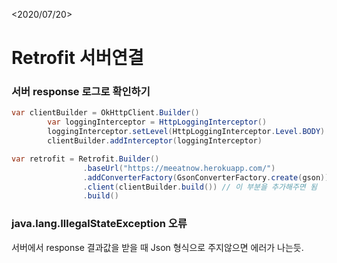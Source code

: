 <2020/07/20>
# Retrofit 서버연결
### 서버 response 로그로 확인하기
```java
var clientBuilder = OkHttpClient.Builder()
        var loggingInterceptor = HttpLoggingInterceptor()
        loggingInterceptor.setLevel(HttpLoggingInterceptor.Level.BODY)
        clientBuilder.addInterceptor(loggingInterceptor)

var retrofit = Retrofit.Builder()
				.baseUrl("https://meeatnow.herokuapp.com/")
                .addConverterFactory(GsonConverterFactory.create(gson))
                .client(clientBuilder.build()) // 이 부분을 추가해주면 됨
                .build()
```

### java.lang.IllegalStateException 오류
서버에서 response 결과값을 받을 때 Json 형식으로 주지않으면 에러가 나는듯.